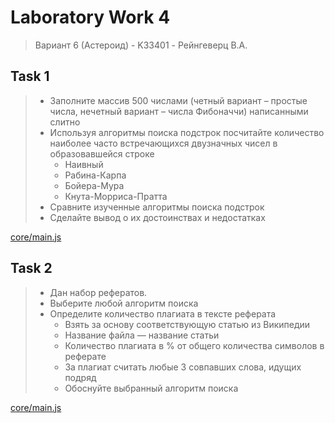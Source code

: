 # Laboratory Work 4
> Вариант 6 (Астероид) - K33401 - Рейнгеверц В.А.


## Task 1
> - Заполните массив 500 числами (четный вариант – простые числа, нечетный вариант – числа Фибоначчи) написанными слитно
> - Используя алгоритмы поиска подстрок посчитайте количество наиболее часто встречающихся двузначных чисел в образовавшейся строке
>   - Наивный
>   - Рабина-Карпа
>   - Бойера-Мура
>   - Кнута-Морриса-Пратта 
> - Сравните изученные алгоритмы поиска подстрок
> - Сделайте вывод о их достоинствах и недостатках



[core/main.js](core/main.js)


## Task 2
> - Дан набор рефератов. 
> - Выберите любой алгоритм поиска 
> - Определите количество плагиата в тексте реферата
>   - Взять за основу соответствующую статью из Википедии
>   - Название файла ― название статьи 
>   - Количество плагиата в % от общего количества символов в реферате
>   - За плагиат считать любые 3 совпавших слова, идущих подряд
>   - Обоснуйте выбранный алгоритм поиска


[core/main.js](core/main.js)

